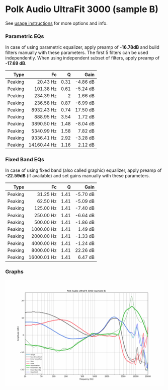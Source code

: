 # Polk Audio UltraFit 3000 (sample B)
See [usage instructions](https://github.com/jaakkopasanen/AutoEq#usage) for more options and info.

### Parametric EQs
In case of using parametric equalizer, apply preamp of **-16.78dB** and build filters manually
with these parameters. The first 5 filters can be used independently.
When using independent subset of filters, apply preamp of **-17.69 dB**.

| Type    | Fc          |    Q | Gain     |
|--------:|------------:|-----:|---------:|
| Peaking | 20.43 Hz    | 0.31 | -4.86 dB |
| Peaking | 101.38 Hz   | 0.61 | -5.24 dB |
| Peaking | 234.39 Hz   | 2    | 1.66 dB  |
| Peaking | 236.58 Hz   | 0.87 | -6.99 dB |
| Peaking | 8932.43 Hz  | 0.74 | 17.50 dB |
| Peaking | 888.95 Hz   | 3.54 | 1.72 dB  |
| Peaking | 3890.50 Hz  | 1.48 | -8.04 dB |
| Peaking | 5340.99 Hz  | 1.58 | 7.82 dB  |
| Peaking | 9336.41 Hz  | 2.92 | -3.28 dB |
| Peaking | 14160.44 Hz | 1.16 | 2.12 dB  |

### Fixed Band EQs
In case of using fixed band (also called graphic) equalizer, apply preamp of **-22.59dB**
(if available) and set gains manually with these parameters.

| Type    | Fc          |    Q | Gain     |
|--------:|------------:|-----:|---------:|
| Peaking | 31.25 Hz    | 1.41 | -5.70 dB |
| Peaking | 62.50 Hz    | 1.41 | -5.09 dB |
| Peaking | 125.00 Hz   | 1.41 | -7.40 dB |
| Peaking | 250.00 Hz   | 1.41 | -6.64 dB |
| Peaking | 500.00 Hz   | 1.41 | -1.86 dB |
| Peaking | 1000.00 Hz  | 1.41 | 1.49 dB  |
| Peaking | 2000.00 Hz  | 1.41 | -1.33 dB |
| Peaking | 4000.00 Hz  | 1.41 | -1.24 dB |
| Peaking | 8000.00 Hz  | 1.41 | 22.26 dB |
| Peaking | 16000.01 Hz | 1.41 | 6.47 dB  |

### Graphs
![](./Polk%20Audio%20UltraFit%203000%20(sample%20B).png)